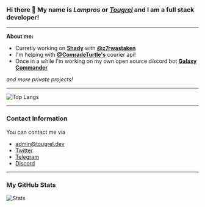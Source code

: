 ### Hi there 👋 My name is _Lampros_ or _[Tougrel](https://gateway.tougrel.dev)_ and I am a full stack developer!
________________
**About me:** 

- Curretly working on **[Shady](https://github.com/Tougrel/Shady)** with **[@z7rwastaken](https://github.com/z7rwastaken)**
- I'm helping with **[@ComradeTurtle's](https://github.com/ComradeTurtle)** courier api!
- Once in a while I'm working on my own open source discord bot **[Galaxy Commander](https://github.com/Tougrel/Galaxy-Commander)**

*and more private projects!*
________________

![Top Langs](https://github-readme-stats.vercel.app/api/top-langs/?username=anuraghazra&layout=compact&theme=tokyonight&hide_border=true)

________________
### Contact Information
You can contact me via
- [admin@tougrel.dev](mailto:admin@tougrel.dev)
- [Twitter](https://twitter.com/tougrel)
- [Telegram](https://t.me/tougrel)
- [Discord](https://discord.gg/xRTtFkaEyA)

________________
### My GitHub Stats
![Stats](https://github-readme-stats.vercel.app/api?username=Tougrel&show_icons=true&locale=en&theme=tokyonight&count_private=true&hide_border=true)
